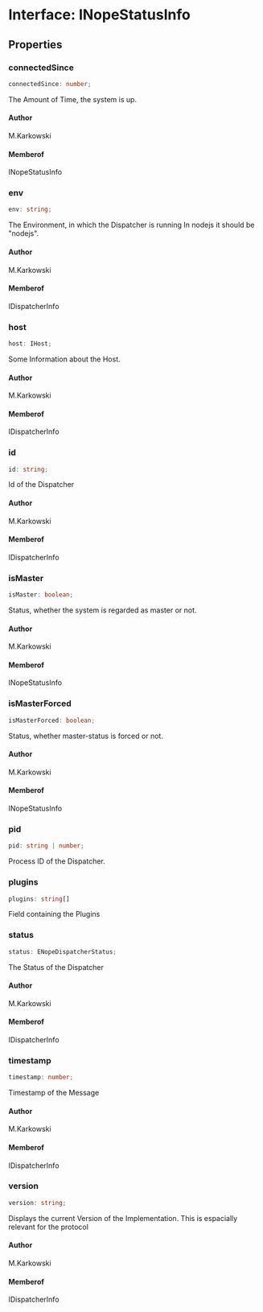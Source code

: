# Interface: INopeStatusInfo

## Properties

### connectedSince

```ts
connectedSince: number;
```

The Amount of Time, the system is up.

#### Author

M.Karkowski

#### Memberof

INopeStatusInfo

### env

```ts
env: string;
```

The Environment, in which the Dispatcher is running
In nodejs it should be "nodejs".

#### Author

M.Karkowski

#### Memberof

IDispatcherInfo

### host

```ts
host: IHost;
```

Some Information about the Host.

#### Author

M.Karkowski

#### Memberof

IDispatcherInfo

### id

```ts
id: string;
```

Id of the Dispatcher

#### Author

M.Karkowski

#### Memberof

IDispatcherInfo

### isMaster

```ts
isMaster: boolean;
```

Status, whether the system is regarded as master or not.

#### Author

M.Karkowski

#### Memberof

INopeStatusInfo

### isMasterForced

```ts
isMasterForced: boolean;
```

Status, whether master-status is forced or not.

#### Author

M.Karkowski

#### Memberof

INopeStatusInfo

### pid

```ts
pid: string | number;
```

Process ID of the Dispatcher.

### plugins

```ts
plugins: string[]
```

Field containing the Plugins

### status

```ts
status: ENopeDispatcherStatus;
```

The Status of the Dispatcher

#### Author

M.Karkowski

#### Memberof

IDispatcherInfo

### timestamp

```ts
timestamp: number;
```

Timestamp of the Message

#### Author

M.Karkowski

#### Memberof

IDispatcherInfo

### version

```ts
version: string;
```

Displays the current Version of the Implementation. This is espacially relevant
for the protocol

#### Author

M.Karkowski

#### Memberof

IDispatcherInfo
